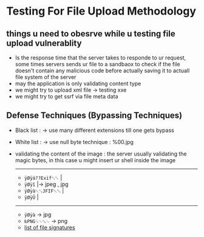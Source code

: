 # Testing For File Upload  Methodology

## things u need to obesrve while u testing file upload vulnerablity

- Is the response time that the server takes to responde to ur request, some times servers sends ur file to a sandbaox to check if the file doesn't contain any malicious code before actually saving it to actuall file system of the server
- may the application is only validating content type
- we might try to upload xml file -> testing xxe
- we might try to get ssrf via file meta data

## Defense Techniques (Bypassing Techniques)

- Black list : -> use many different extensions till one gets bypass
- White list : -> use null byte technique : %00.jpg
- validating the content of the image : the server usually validating the magic bytes, in this case u might insert ur shell inside the image

  -----------------------
  - `ÿØÿá??Exif␀␀`      |
  - `ÿØÿî`               |-> jpeg , jpg
  - `ÿØÿà␀␐JFIF␀␁`      |
  - `ÿØÿÛ`               |
  -----------------------
  - `ÿØÿà` -> jpg
  - `‰PNG␍␊␚␊` -> png
  - [list of file signatures](https://en.wikipedia.org/wiki/List_of_file_signatures)
